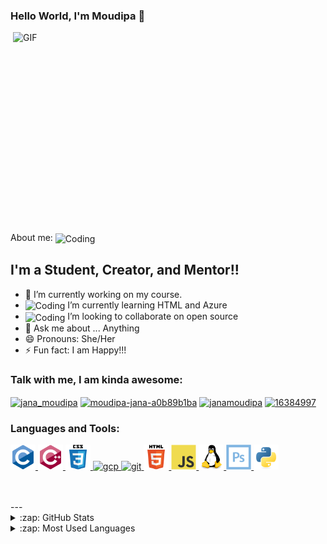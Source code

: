 ### Hello World, I'm Moudipa  👋

 <img align="right" alt="GIF" src="https://github.com/arsentieva/arsentieva/blob/main/code.gif?raw=true" width="500" height="320" />

About me:
<img align="center" alt="Coding" width="40" src="https://camo.githubusercontent.com/63371d36886ee658f5a97401f393e1ab1684b2fd3de674b8f5efc7d410b2a3d0/68747470733a2f2f6d656469612e67697068792e636f6d2f6d656469612f57556c706c634d704f43456d5447427442572f67697068792e676966">
## I'm a Student, Creator, and Mentor!!
- 🔭 I’m currently working on my course.
- <img align="center" alt="Coding" width="20" src="https://raw.githubusercontent.com/TheDudeThatCode/TheDudeThatCode/master/Assets/Rocket.gif"> I’m currently learning HTML and Azure
- <img align="center" alt="Coding" width="30" src="https://raw.githubusercontent.com/TheDudeThatCode/TheDudeThatCode/master/Assets/Developer.gif"> I’m looking to collaborate on open source
- 💬 Ask me about ... Anything
- 😄 Pronouns: She/Her
- ⚡ Fun fact: I am Happy!!!


### Talk with me, I am kinda awesome:
<p align="left">
<a href="https://twitter.com/jana_moudipa" target="blank"><img align="center" src="https://cdn.jsdelivr.net/npm/simple-icons@3.0.1/icons/twitter.svg" alt="jana_moudipa" height="30" width="40" /></a>
<a href="https://www.linkedin.com/in/moudipa-jana-a0b89b1ba" target="blank"><img align="center" src="https://cdn.jsdelivr.net/npm/simple-icons@3.0.1/icons/linkedin.svg" alt="moudipa-jana-a0b89b1ba" height="30" width="40" /></a>
<a href="https://www.instagram.com/janamoudipa" target="blank"><img align="center" src="https://cdn.jsdelivr.net/npm/simple-icons@3.0.1/icons/instagram.svg" alt="janamoudipa" height="30" width="40" /></a>
<a href="https://stackoverflow.com/users/16384997/moudipa-jana" target="blank"><img align="center" src="https://cdn.jsdelivr.net/npm/simple-icons@3.0.1/icons/stackoverflow.svg" alt="16384997" height="30" width="40" /></a>
</p>



<h3 align="left">Languages and Tools:</h3>
<p align="left"> <a href="https://www.cprogramming.com/" target="_blank"> <img src="https://raw.githubusercontent.com/devicons/devicon/master/icons/c/c-original.svg" alt="c" width="40" height="40"/> </a> <a href="https://www.w3schools.com/cpp/" target="_blank"> <img src="https://raw.githubusercontent.com/devicons/devicon/master/icons/cplusplus/cplusplus-original.svg" alt="cplusplus" width="40" height="40"/> </a> <a href="https://www.w3schools.com/css/" target="_blank"> <img src="https://raw.githubusercontent.com/devicons/devicon/master/icons/css3/css3-original-wordmark.svg" alt="css3" width="40" height="40"/> </a> <a href="https://cloud.google.com" target="_blank"> <img src="https://www.vectorlogo.zone/logos/google_cloud/google_cloud-icon.svg" alt="gcp" width="40" height="40"/> </a> <a href="https://git-scm.com/" target="_blank"> <img src="https://www.vectorlogo.zone/logos/git-scm/git-scm-icon.svg" alt="git" width="40" height="40"/> </a> <a href="https://www.w3.org/html/" target="_blank"> <img src="https://raw.githubusercontent.com/devicons/devicon/master/icons/html5/html5-original-wordmark.svg" alt="html5" width="40" height="40"/> </a> <a href="https://developer.mozilla.org/en-US/docs/Web/JavaScript" target="_blank"> <img src="https://raw.githubusercontent.com/devicons/devicon/master/icons/javascript/javascript-original.svg" alt="javascript" width="40" height="40"/> </a> <a href="https://www.linux.org/" target="_blank"> <img src="https://raw.githubusercontent.com/devicons/devicon/master/icons/linux/linux-original.svg" alt="linux" width="40" height="40"/> </a> <a href="https://www.photoshop.com/en" target="_blank"> <img src="https://raw.githubusercontent.com/devicons/devicon/master/icons/photoshop/photoshop-line.svg" alt="photoshop" width="40" height="40"/> </a> <a href="https://www.python.org" target="_blank"> <img src="https://raw.githubusercontent.com/devicons/devicon/master/icons/python/python-original.svg" alt="python" width="40" height="40"/> </a> </p>

<br />
<br />
---

<details>
  <summary>:zap: GitHub Stats</summary>

  <img align="left" alt="Moudipa's GitHub Stats" src="https://github-readme-stats.vercel.app/api?username=Moudipa01&show_icons=true&hide_border=true" />

</details>

<details>
  <summary>:zap: Most Used Languages</summary>

<img align="left" alt="Moudipa's GitHub Top Languages" src="https://github-readme-stats.vercel.app/api/top-langs/?username=Moudipa01" />

</details>

[instagram]: https://www.instagram.com/janamoudipa/
[linkedin]: https://www.linkedin.com/in/moudipa-jana-a0b89b1ba/
[portfolio]: https://drive.google.com/file/d/1zdi7YG8s7L0nWmH3IBGsLxcp9sDtJGI7/view?usp=sharing
